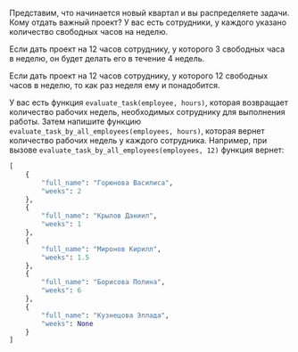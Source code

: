Представим, что начинается новый квартал и вы распределяете задачи.
Кому отдать важный проект?
У вас есть сотрудники, у каждого указано количество свободных часов на неделю.

Если дать проект на 12 часов сотруднику, у которого 3 свободных часа в неделю, он будет делать его в течение 4 недель.

Если дать проект на 12 часов сотруднику, у которого 12 свободных часов в неделю, то как раз неделя ему и понадобится.

У вас есть функция `evaluate_task(employee, hours)`, которая возвращает количество рабочих недель, необходимых сотруднику
для выполнения работы.
Затем напишите функцию `evaluate_task_by_all_employees(employees, hours)`, которая вернет количество рабочих недель у
каждого сотрудника. 
Например, при вызове `evaluate_task_by_all_employees(employees, 12)` функция вернет:

```python
[
    {
        "full_name": "Горюнова Василиса",
        "weeks": 2
    },
    {
        "full_name": "Крылов Даниил",
        "weeks": 1
    },
    {
        "full_name": "Миронов Кирилл",
        "weeks": 1.5
    },
    {
        "full_name": "Борисова Полина",
        "weeks": 6
    },
    {
        "full_name": "Кузнецова Эллада",
        "weeks": None
    }
]
```
